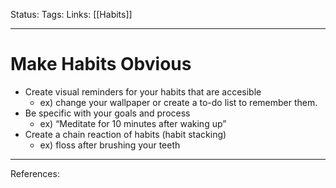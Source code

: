 Status:
Tags:
Links: [[Habits]]
___
# Make Habits Obvious
- Create visual reminders for your habits that are accesible
	- ex) change your wallpaper or create a to-do list to remember them.
- Be specific with your goals and process
	- ex) “Meditate for 10 minutes after waking up”
- Create a chain reaction of habits (habit stacking)
	- ex) floss after brushing your teeth
___
References: